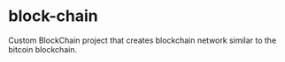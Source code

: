 # block-chain
Custom BlockChain project that creates blockchain network similar to the bitcoin blockchain.
